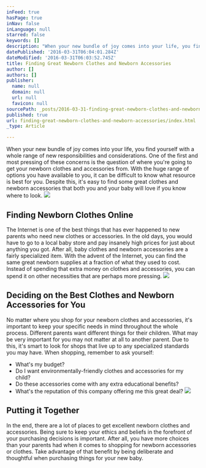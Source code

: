 ```yaml
---
inFeed: true
hasPage: true
inNav: false
inLanguage: null
starred: false
keywords: []
description: "When your new bundle of joy comes into your life, you find yourself with a whole range of new responsibilities and considerations. One of the first and most pressing of these concerns is the question of where you're going to get your newborn clothes and accessories from. With the huge range of options you have available to you, it can be difficult to know what resource is best for you. Despite this, it's easy to find some great clothes and newborn accessories that both you and your baby will love if you know where to look."
datePublished: '2016-03-31T06:04:01.284Z'
dateModified: '2016-03-31T06:03:52.745Z'
title: Finding Great Newborn Clothes and Newborn Accessories
author: []
authors: []
publisher:
  name: null
  domain: null
  url: null
  favicon: null
sourcePath: _posts/2016-03-31-finding-great-newborn-clothes-and-newborn-accessories.md
published: true
url: finding-great-newborn-clothes-and-newborn-accessories/index.html
_type: Article

---
```

When your new bundle of joy comes into your life, you find yourself with a whole range of new responsibilities and considerations. One of the first and most pressing of these concerns is the question of where you're going to get your newborn clothes and accessories from. With the huge range of options you have available to you, it can be difficult to know what resource is best for you. Despite this, it's easy to find some great clothes and newborn accessories that both you and your baby will love if you know where to look.
![](https://the-grid-user-content.s3-us-west-2.amazonaws.com/6fc9e801-d2a9-4744-bcfd-002c3ee37ceb.jpg)

## Finding Newborn Clothes Online

The Internet is one of the best things that has ever happened to new parents who need new clothes or accessories. In the old days, you would have to go to a local baby store and pay insanely high prices for just about anything you got. After all, baby clothes and newborn accessories are a fairly specialized item. With the advent of the Internet, you can find the same great newborn supplies at a fraction of what they used to cost. Instead of spending that extra money on clothes and accessories, you can spend it on other necessities that are perhaps more pressing.
![](https://the-grid-user-content.s3-us-west-2.amazonaws.com/df5dae69-6188-449b-bc50-121dbad357a2.jpg)

## Deciding on the Best Clothes and Newborn Accessories for You

No matter where you shop for your newborn clothes and accessories, it's important to keep your specific needs in mind throughout the whole process. Different parents want different things for their children. What may be very important for you may not matter at all to another parent. Due to this, it's smart to look for shops that live up to any specialized standards you may have. When shopping, remember to ask yourself:

* What's my budget?
* Do I want environmentally-friendly clothes and accessories for my child?
* Do these accessories come with any extra educational benefits?
* What's the reputation of this company offering me this great deal?
![](https://the-grid-user-content.s3-us-west-2.amazonaws.com/630649ec-d220-4a03-a0a2-57da0906296d.jpg)

## Putting it Together

In the end, there are a lot of places to get excellent newborn clothes and accessories. Being sure to keep your ethics and beliefs in the forefront of your purchasing decisions is important. After all, you have more choices than your parents had when it comes to shopping for newborn accessories or clothes. Take advantage of that benefit by being deliberate and thoughtful when purchasing things for your new baby.